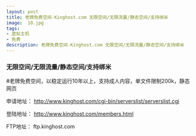 ```yaml
---
layout: post
title: 老牌免费空间-Kinghost.com 无限空间/无限流量/静态空间/支持绑米
image:  10.jpg
tags:
- 虚拟主机
- 免费
description: 老牌免费空间-Kinghost.com 无限空间/无限流量/静态空间/支持绑米
---
```


### 无限空间/无限流量/静态空间/支持绑米

#老牌免费空间，以稳定运行10年以上，支持成人内容，单文件限制200k，静态网页

申请地址：
http://www.kinghost.com/cgi-bin/serverslist/serverslist.cgi

登陆地址：
http://www.kinghost.com/members.html

FTP地址：
ftp.kinghost.com
